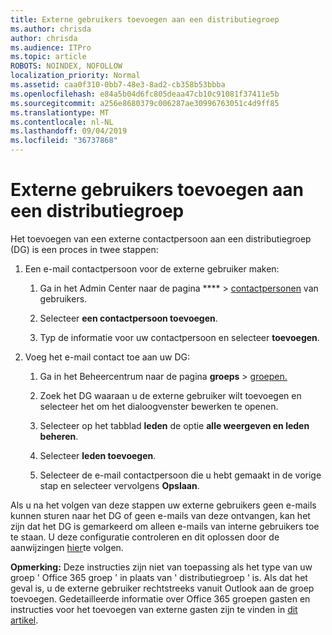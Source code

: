 ```yaml
---
title: Externe gebruikers toevoegen aan een distributiegroep
ms.author: chrisda
author: chrisda
ms.audience: ITPro
ms.topic: article
ROBOTS: NOINDEX, NOFOLLOW
localization_priority: Normal
ms.assetid: caa0f310-0bb7-48e3-8ad2-cb358b53bbba
ms.openlocfilehash: e84a5b04d6fc805deaa47cb10c91081f37411e5b
ms.sourcegitcommit: a256e8680379c006287ae30996763051c4d9ff85
ms.translationtype: MT
ms.contentlocale: nl-NL
ms.lasthandoff: 09/04/2019
ms.locfileid: "36737868"
---
```

# <a name="add-external-users-to-a-distribution-group"></a>Externe gebruikers toevoegen aan een distributiegroep

Het toevoegen van een externe contactpersoon aan een distributiegroep (DG) is een proces in twee stappen:
  
1. Een e-mail contactpersoon voor de externe gebruiker maken:
    
    1. Ga in het Admin Center naar de pagina **** > [contactpersonen](https://admin.microsoft.com/adminportal/home#/Contact) van gebruikers. 
    
    2. Selecteer **een contactpersoon toevoegen**.
    
    3. Typ de informatie voor uw contactpersoon en selecteer **toevoegen**.
    
2. Voeg het e-mail contact toe aan uw DG:
    
    1. Ga in het Beheercentrum naar de pagina **groeps** > [groepen.](https://admin.microsoft.com/adminportal/home#/groups) 
    
    2. Zoek het DG waaraan u de externe gebruiker wilt toevoegen en selecteer het om het dialoogvenster bewerken te openen.
    
    3. Selecteer op het tabblad **leden** de optie **alle weergeven en leden beheren**. 
    
    4. Selecteer **leden toevoegen**.
    
    5. Selecteer de e-mail contactpersoon die u hebt gemaakt in de vorige stap en selecteer vervolgens **Opslaan**.
    
Als u na het volgen van deze stappen uw externe gebruikers geen e-mails kunnen sturen naar het DG of geen e-mails van deze ontvangen, kan het zijn dat het DG is gemarkeerd om alleen e-mails van interne gebruikers toe te staan. U deze configuratie controleren en dit oplossen door de aanwijzingen [hier](https://docs.microsoft.com/exchange/mail-flow-best-practices/non-delivery-reports-in-exchange-online/fix-error-code-5-7-133-in-exchange-online)te volgen.
  
 **Opmerking:** Deze instructies zijn niet van toepassing als het type van uw groep ' Office 365 groep ' in plaats van ' distributiegroep ' is. Als dat het geval is, u de externe gebruiker rechtstreeks vanuit Outlook aan de groep toevoegen. Gedetailleerde informatie over Office 365 groepen gasten en instructies voor het toevoegen van externe gasten zijn te vinden in [dit artikel](https://support.office.com/article/Guest-access-in-Office-365-Groups-bfc7a840-868f-4fd6-a390-f347bf51aff6.aspx).
  